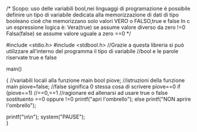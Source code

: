 /* Scopo: uso delle variabili bool,nei linguaggi di programazione è possibile definire un tipo di variabile dedicata
alla memorizzazione di dati di tipo booleano cioè che memorizzano solo valori VERO o FALSO,true e false 
In c un espressione logica è: Vera(true)    se assume valore diverso da zero  !=0
                              Falsa(false)  se assume valore uguale  a zero   ==0 */

#include <stdio.h>
#include <stdbool.h>  //Grazie a questa libreria si può utilizzare all'interno del programma il tipo di variabile
                      //bool e le parole riservate true e false

main()

{
  //variabili locali alla funzione main
  bool piove;
  //istruzioni della funzione main
  piove=false;    //false significa 0 stessa cosa di scrivere piove==0
  if (piove==1)   //==0,==1       //ragionare ed allenarsi ad usare true o false sostituento ==0 oppure !=0
    printf("apri l'ombrello"); 
  else
    printf("NON aprire l'ombrello");
    
  printf("\n\n");
  system("PAUSE");	
}
